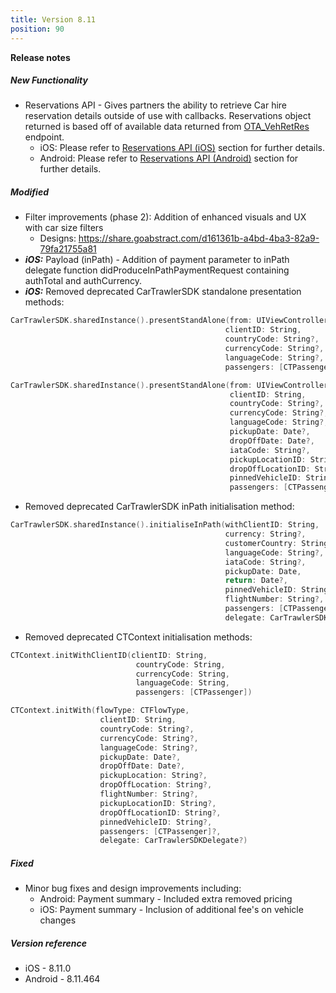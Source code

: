 ```yaml
---
title: Version 8.11
position: 90
---
```


**Release notes**  

##### New Functionality
* Reservations API - Gives partners the ability to retrieve Car hire reservation details outside of use with callbacks. Reservations object returned is based off of available data returned from <a href="http://docs.cartrawler.com/docs/xml/api-details/OTA_VehRetRes.html" target="_blank">OTA_VehRetRes</a> endpoint.
    * iOS: Please refer to <a href="https://cartrawler.github.io/#section_iosreservations" target="_blank">Reservations API (iOS)</a> section for further details.
    * Android: Please refer to <a href="https://cartrawler.github.io/#section_androidreservations" target="_blank">Reservations API (Android)</a> section for further details.
  
##### Modified
* Filter improvements (phase 2): Addition of enhanced visuals and UX with car size filters 
    * Designs: https://share.goabstract.com/d161361b-a4bd-4ba3-82a9-79fa21755a81
* ***iOS:*** Payload (inPath) - Addition of payment parameter to inPath delegate function didProduceInPathPaymentRequest containing authTotal and authCurrency.
* ***iOS:*** Removed deprecated CarTrawlerSDK standalone presentation methods:
```swift
CarTrawlerSDK.sharedInstance().presentStandAlone(from: UIViewController, 
                                                clientID: String, 
                                                countryCode: String?, 
                                                currencyCode: String?, 
                                                languageCode: String?,
                                                passengers: [CTPassenger]?)
```
```swift
CarTrawlerSDK.sharedInstance().presentStandAlone(from: UIViewController,
                                                 clientID: String, 
                                                 countryCode: String?, 
                                                 currencyCode: String?, 
                                                 languageCode: String?, 
                                                 pickupDate: Date?, 
                                                 dropOffDate: Date?, 
                                                 iataCode: String?,
                                                 pickupLocationID: String?,
                                                 dropOffLocationID: String?, 
                                                 pinnedVehicleID: String?, 
                                                 passengers: [CTPassenger]?)
```
* Removed deprecated CarTrawlerSDK inPath initialisation method:
```swift
CarTrawlerSDK.sharedInstance().initialiseInPath(withClientID: String,
                                                currency: String?, 
                                                customerCountry: String?, 
                                                languageCode: String?, 
                                                iataCode: String?, 
                                                pickupDate: Date, 
                                                return: Date?, 
                                                pinnedVehicleID: String?, 
                                                flightNumber: String?, 
                                                passengers: [CTPassenger]?, 
                                                delegate: CarTrawlerSDKDelegate?)
```
* Removed deprecated CTContext initialisation methods:
```swift 
CTContext.initWithClientID(clientID: String,
                            countryCode: String,
                            currencyCode: String,
                            languageCode: String,
                            passengers: [CTPassenger])
```
```swift
CTContext.initWith(flowType: CTFlowType,
                    clientID: String, 
                    countryCode: String?, 
                    currencyCode: String?, 
                    languageCode: String?,
                    pickupDate: Date?, 
                    dropOffDate: Date?, 
                    pickupLocation: String?, 
                    dropOffLocation: String?, 
                    flightNumber: String?, 
                    pickupLocationID: String?, 
                    dropOffLocationID: String?, 
                    pinnedVehicleID: String?, 
                    passengers: [CTPassenger]?, 
                    delegate: CarTrawlerSDKDelegate?)
```

##### Fixed
* Minor bug fixes and design improvements including:
    * Android: Payment summary - Included extra removed pricing
    * iOS: Payment summary - Inclusion of additional fee's on vehicle changes

##### Version reference 
* iOS - 8.11.0
* Android - 8.11.464

